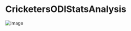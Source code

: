 # CricketersODIStatsAnalysis

![image](https://github.com/Bhanuteja009/CricketersODIStatsAnalysis/assets/111616559/9cbed658-489c-4353-acb1-4b18620ba1cf)
